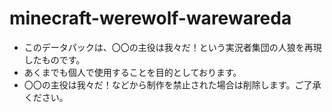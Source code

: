 # minecraft-werewolf-warewareda
 - このデータパックは、〇〇の主役は我々だ！という実況者集団の人狼を再現したものです。
 - あくまでも個人で使用することを目的としております。
 - 〇〇の主役は我々だ！などから制作を禁止された場合は削除します。ご了承ください。